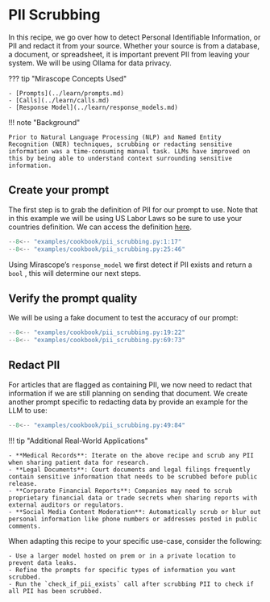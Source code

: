 # PII Scrubbing

In this recipe, we go over how to detect Personal Identifiable Information, or PII and redact it from your source. Whether your source is from a database, a document, or spreadsheet, it is important prevent PII from leaving your system. We will be using Ollama for data privacy.

??? tip "Mirascope Concepts Used"

    - [Prompts](../learn/prompts.md)
    - [Calls](../learn/calls.md)
    - [Response Model](../learn/response_models.md)

!!! note "Background"

    Prior to Natural Language Processing (NLP) and Named Entity Recognition (NER) techniques, scrubbing or redacting sensitive information was a time-consuming manual task. LLMs have improved on this by being able to understand context surrounding sensitive information.

## Create your prompt

The first step is to grab the definition of PII for our prompt to use. Note that in this example we will be using US Labor Laws so be sure to use your countries definition. We can access the definition [here](https://www.dol.gov/general/ppii).

```python
--8<-- "examples/cookbook/pii_scrubbing.py:1:17"
--8<-- "examples/cookbook/pii_scrubbing.py:25:46"
```

Using Mirascope’s `response_model` we first detect if PII exists and return a `bool` , this will determine our next steps.

## Verify the prompt quality

We will be using a fake document to test the accuracy of our prompt:

```python
--8<-- "examples/cookbook/pii_scrubbing.py:19:22"
--8<-- "examples/cookbook/pii_scrubbing.py:69:73"
```

## Redact PII

For articles that are flagged as containing PII, we now need to redact that information if we are still planning on sending that document. We create another prompt specific to redacting data by provide an example for the LLM to use:

```python
--8<-- "examples/cookbook/pii_scrubbing.py:49:84"
```

!!! tip "Additional Real-World Applications"

    - **Medical Records**: Iterate on the above recipe and scrub any PII when sharing patient data for research.
    - **Legal Documents**: Court documents and legal filings frequently contain sensitive information that needs to be scrubbed before public release.
    - **Corporate Financial Reports**: Companies may need to scrub proprietary financial data or trade secrets when sharing reports with external auditors or regulators.
    - **Social Media Content Moderation**: Automatically scrub or blur out personal information like phone numbers or addresses posted in public comments.

When adapting this recipe to your specific use-case, consider the following:

    - Use a larger model hosted on prem or in a private location to prevent data leaks.
    - Refine the prompts for specific types of information you want scrubbed.
    - Run the `check_if_pii_exists` call after scrubbing PII to check if all PII has been scrubbed.
